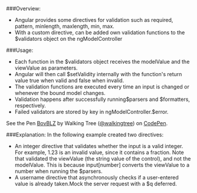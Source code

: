 ###Overview:
*	Angular provides some directives for validation  such as required, pattern, minlength, maxlength, min, max. 
*	With a custom directive, can be added own validation functions to the $validators object on the ngModelController	

###Usage:
*	Each function in the $validators object receives the modelValue and the viewValue as parameters. 
*	Angular will then call $setValidity   internally with the function's return value true when valid and false when invalid. 
*	The validation functions are executed every time an input is changed or whenever the bound model changes. 
*	Validation happens after successfully running$parsers and $formatters, respectively. 
*	Failed validators are stored by key in ngModelController.$error.

<p data-height="268" data-theme-id="0" data-slug-hash="BovBLZ" data-default-tab="result" data-user="walkingtree" class='codepen'>See the Pen <a href='http://codepen.io/walkingtree/pen/BovBLZ/'>BovBLZ</a> by Walking Tree (<a href='http://codepen.io/walkingtree'>@walkingtree</a>) on <a href='http://codepen.io'>CodePen</a>.</p>
<script async src="//assets.codepen.io/assets/embed/ei.js"></script>	

###Explanation:
In the following example created two directives:
* An integer directive that validates whether the input is a valid integer. For example, 1.23 is an invalid value, since it contains a fraction. Note that validated the viewValue (the string value of the control), and not the modelValue. This is because input[number] converts the viewValue to a number when running the $parsers.
* A username directive that asynchronously checks if a user-entered value is already taken.Mock the server request with a $q deferred.
